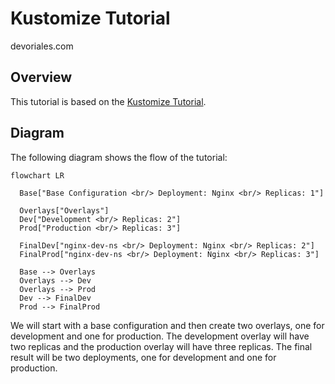 # Kustomize Tutorial

devoriales.com

## Overview
This tutorial is based on the [Kustomize Tutorial](https://devoriales.com/post/266).

## Diagram

The following diagram shows the flow of the tutorial:

```mermaid
flowchart LR

  Base["Base Configuration <br/> Deployment: Nginx <br/> Replicas: 1"]

  Overlays["Overlays"]
  Dev["Development <br/> Replicas: 2"]
  Prod["Production <br/> Replicas: 3"]

  FinalDev["nginx-dev-ns <br/> Deployment: Nginx <br/> Replicas: 2"]
  FinalProd["nginx-dev-ns <br/> Deployment: Nginx <br/> Replicas: 3"]

  Base --> Overlays
  Overlays --> Dev
  Overlays --> Prod
  Dev --> FinalDev
  Prod --> FinalProd
```
We will start with a base configuration and then create two overlays, one for development and one for production. The development overlay will have two replicas and the production overlay will have three replicas. The final result will be two deployments, one for development and one for production.
